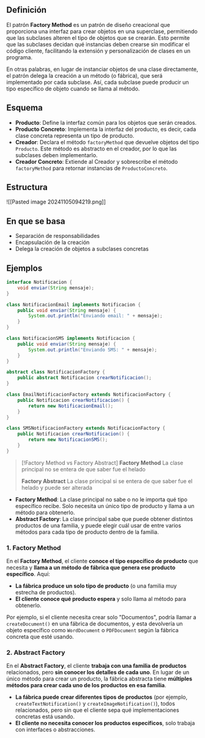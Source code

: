 ## Definición
El patrón **Factory Method** es un patrón de diseño creacional que proporciona una interfaz para crear objetos en una superclase, permitiendo que las subclases alteren el tipo de objetos que se crearán. Esto permite que las subclases decidan qué instancias deben crearse sin modificar el código cliente, facilitando la extensión y personalización de clases en un programa.

En otras palabras, en lugar de instanciar objetos de una clase directamente, el patrón delega la creación a un método (o fábrica), que será implementado por cada subclase. Así, cada subclase puede producir un tipo específico de objeto cuando se llama al método.

## Esquema

- **Producto**: Define la interfaz común para los objetos que serán creados.
- **Producto Concreto**: Implementa la interfaz del producto, es decir, cada clase concreta representa un tipo de producto.
- **Creador**: Declara el método `factoryMethod` que devuelve objetos del tipo `Producto`. Este método es abstracto en el creador, por lo que las subclases deben implementarlo.
- **Creador Concreto**: Extiende al Creador y sobrescribe el método `factoryMethod` para retornar instancias de `ProductoConcreto`.
## Estructura

![[Pasted image 20241105094219.png]]
## En que se basa

- Separación de responsabilidades
- Encapsulación de la creación
- Delega la creación de objetos a subclases concretas

## Ejemplos
```java
interface Notificacion {
    void enviar(String mensaje);
}

class NotificacionEmail implements Notificacion {
    public void enviar(String mensaje) {
        System.out.println("Enviando email: " + mensaje);
    }
}

class NotificacionSMS implements Notificacion {
    public void enviar(String mensaje) {
        System.out.println("Enviando SMS: " + mensaje);
    }
}

abstract class NotificacionFactory {
    public abstract Notificacion crearNotificacion();
}

class EmailNotificacionFactory extends NotificacionFactory {
    public Notificacion crearNotificacion() {
        return new NotificacionEmail();
    }
}

class SMSNotificacionFactory extends NotificacionFactory {
    public Notificacion crearNotificacion() {
        return new NotificacionSMS();
    }
}

```

>[!Factory Method vs Factory Abstract]
>**Factory Method**
>La clase principal no se entera de que saber fue el helado
>
>**Factory Abstract**
>La clase principal si se entera de que saber fue el helado y puede ser alterada


- **Factory Method**: La clase principal no sabe o no le importa qué tipo específico recibe. Solo necesita un único tipo de producto y llama a un método para obtenerlo.
- **Abstract Factory**: La clase principal sabe que puede obtener distintos productos de una familia, y puede elegir cuál usar de entre varios métodos para cada tipo de producto dentro de la familia.

### 1. Factory Method

En el **Factory Method**, el cliente **conoce el tipo específico de producto** que necesita y **llama a un método de fábrica que genera ese producto específico**. Aquí:

- **La fábrica produce un solo tipo de producto** (o una familia muy estrecha de productos).
- **El cliente conoce qué producto espera** y solo llama al método para obtenerlo.

Por ejemplo, si el cliente necesita crear solo "Documentos", podría llamar a `createDocument()` en una fábrica de documentos, y esta devolvería un objeto específico como `WordDocument` o `PDFDocument` según la fábrica concreta que esté usando.

### 2. Abstract Factory

En el **Abstract Factory**, el cliente **trabaja con una familia de productos** relacionados, pero **sin conocer los detalles de cada uno**. En lugar de un único método para crear un producto, la fábrica abstracta tiene **múltiples métodos para crear cada uno de los productos en esa familia**.

- **La fábrica puede crear diferentes tipos de productos** (por ejemplo, `createTextNotification()` y `createImageNotification()`), todos relacionados, pero sin que el cliente sepa qué implementaciones concretas está usando.
- **El cliente no necesita conocer los productos específicos**, solo trabaja con interfaces o abstracciones.